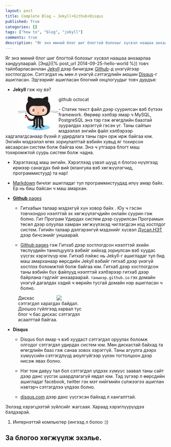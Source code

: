 ```yaml
---
layout: post
title: Complete Blog — Jekyll+Github+Disqus
published: True
categories: []
tags: ["how to", "blog", "jekyll"]
comments: true
description: "Яг энэ миний блог шиг блогтой болохыг хүсвэл наашаа анхаарлаа хандуулаарай. Энд товч тайлбарласанчлан Jekyll дээр бичигдэж Github-д үнэгүйгээр хостлогдсон. Сэтгэгдэл нь мөн л үнэгүй сэтгэгдлийн машин Disqus-г ашигласан. Дагаад хийгээрэй."
---
```


Яг энэ миний блог шиг блогтой болохыг хүсвэл наашаа анхаарлаа хандуулаарай. [Энд]({% post_url 2014-09-25-hello-world %}) товч тайлбарласанчлан [Jekyll](http://jekyllrb.com) дээр бичигдэж [Github](http://github.com)-д үнэгүйгээр хостлогдсон. Сэтгэгдэл нь мөн л үнэгүй _сэтгэгдлийн машин_ [Disqus](http://disqus.com)-г ашигласан. Эдгээрийг ашигласан блогний онцлогуудыг товч дурдъя: 


- **Jekyll** гэж юу вэ?

<figure class="img-right"><img src="http://raw.githubusercontent.com/ganni/ganni.github.io/master/images/octojekyll.png" width="30%" align="left"><figcaption>github octocat</figcaption></figure>
  - Статик текст файл дээр суурилсан вэб бүтээх framework. Өөрөөр хэлбэр ямар ч MySQL, PostgreSQL энэ тэр гэж өгөгдлийн баазтай зууралдах хэрэггүй гэсэн үг. Таны сайтын мэдээлэл энгийн файл хэлбэрээр хадгалагдсанаар бүхий л удирдлага таны гарч орж ирж байгаа юм. Энгийн мэдээлэл өгөх зориулалттай вэбийн хувьд яг тохирсон авсаарсан систем болж байгаа юм. Энэ ч утгаара блогт маш тохиромжтой суурь систем болж чадна. 

  - Хэрэглэхэд маш энгийн. Хэрэглээд үзвэл шууд л блогоо нүүлгээд ирмээр санагдах бий вий (ялангуяа вэб хөгжүүлэгчид, программистууд) та нар!

  - [Markdown](https://daringfireball.net/projects/markdown/basics) бичлэг ашигладаг тул программистуудад илүү амар байх. Ер нь биш байсан ч маш амархан. 


- [**Github** pages](http://pages.github.com)

  - Гитхабын талаар мэдэхгүй хүн ховор байх . Юу ч гэсэн товчхондоо нээлттэй эх хөгжүүлэгчдийн онлайн суурин гэж болно. Гит Програм Удирдах систем дээр суурилсан Програмын төсөл дээр олуулаа хамран хөгжүүлэхэд чиглэгдсэн код хостлдог систем. Гитийн талаар дэлгэрэнгүй мэдэхийг хүсвэл [Дусал.НЭТ](http://dusal.blogmn.net/37350/git-huvilbar-udirdah-sistyem.html) дээр бичсэнийг уншаарай. 

  - [Github pages](http://pages.github.com) гэж Гитхаб дээр хостлогдсон нээлттэй эхийн төслүүдийн танилцуулга вэбийг хийхэд зориулсан вэб хуудас үүсгэх хэрэглүүр юм. Гитхаб пэйжс нь Jekyll-г ашигладаг тул бид маш амарханаар өөрсдийн Jekyll вэбийг гитхаб дээр үнэгүй хостлох боломжтой болж байгаа юм. Гитхаб дээр хостлогдсон таны вэбийн бүх файлууд нээлттэй хэлбэрээр гитхаб дээр байрлана гэдгийг анхаараарай. `танынэр.github.io` гэх домайн үнэгүй дагалдах хэдий ч өөрийн тусгай домайн нэр ашигласан ч болно. 

<figure class="img-right" style="width:40%;">
<img src="{{site.url}}/images/disqus-example.jpg" width="40%" align="right"><figcaption>Дискас сэтгэгдэл харагдах байдал. Доошоо гүйлгээд харвал тус блог ч бас дискас сэтгэгдэл асаалттай байгаа.</figcaption></figure>

- **Disqus**

  - Disqus бол ямар ч вэб хуудаст сэтгэгдэл оруулах боломж олгодог сэтгэгдэл удирдах систем юм. Мөн дискастай байхад та өгөгдлийн бааз гэж санаа зовох хэрэггүй. Таны агуулга дээрх хүмүүсийн сэтгэгдлүүд аюулгүйгээр үүлэн тогтолцоон дээр нисэж явах болно.

  - Нэг том давуу тал бол сэтгэгдэл үлдээх хүмүүс заавал таны сайт дээр данс үүсгэх шаардлагагүй явдал юм. Тэд зүгээр л өөрсдийн ашигладаг facebook, twitter гэх мэт нийгмийн сүлжээгээ ашиглан нэвтэрч сэтгэгдлээ үлдээх болно. 

  - [disqus.com](http://www.disqus.com) дээр данс үүсгэсэн байхад л хангалттай. 





Эхлээд хэрэгцээтэй зүйлсийг жагсаая. Хараад хэрэглүүрүүдээ бэлдээрэй. 

1. Интернэттэй компьютер (ингээд л болоо :))

## За блогоо хөгжүүлж эхэлье.
